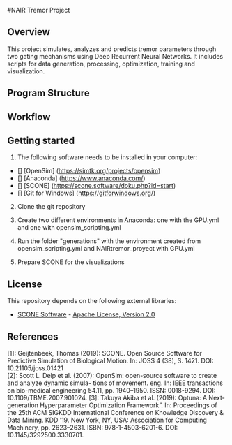 #NAIR Tremor Project

## Overview

This project simulates, analyzes and predicts tremor parameters through two gating mechanisms using Deep Recurrent Neural Networks. It includes scripts for data generation, processing, optimization, training and visualization. 

## Program Structure



## Workflow




## Getting started

1. The following software needs to be installed in your computer:
- [] [OpenSim] (https://simtk.org/projects/opensim)
- [] [Anaconda] (https://www.anaconda.com/)
- [] [SCONE] (https://scone.software/doku.php?id=start)
- [] [Git for Windows] (https://gitforwindows.org/)

2. Clone the git repository 

3. Create two different environments in Anaconda: one with the GPU.yml and one with opensim_scripting.yml

4. Run the folder "generations" with the environment created from opensim_scripting.yml and NAIRtremor_proyect with GPU.yml

4. Prepare SCONE for the visualizations


## License

This repository depends on the following external libraries:

- [SCONE Software](https://scone.software/doku.php?id=license) - [Apache License, Version 2.0](https://www.apache.org/licenses/LICENSE-2.0)

## References

[1]: Geijtenbeek, Thomas (2019): SCONE. Open Source Software for Predictive Simulation of Biological Motion. In: JOSS 4 (38), S. 1421. DOI: 10.21105/joss.01421   
[2]: Scott L. Delp et al. (2007): OpenSim: open-source software to create and analyze dynamic simula-
tions of movement. eng. In: IEEE transactions on bio-medical engineering 54.11,
pp. 1940–1950. ISSN: 0018-9294. DOI: 10.1109/TBME.2007.901024.
[3]: Takuya Akiba et al. (2019): Optuna: A Next-generation Hyperparameter Optimization Framework”. In:
Proceedings of the 25th ACM SIGKDD International Conference on Knowledge Discovery &
Data Mining. KDD ’19. New York, NY, USA: Association for Computing Machinery, 
pp. 2623–2631. ISBN: 978-1-4503-6201-6. DOI: 10.1145/3292500.3330701.

